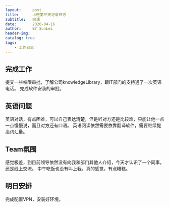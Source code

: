 ```yaml
---
layout:     post
title:      上班第三天记录日志
subtitle:   网课
date:       2020-04-16
author:     BY SunLei
header-img: 
catalog: true
tags:
    - 工作日志
---
```


## 完成工作

提交一些权限审批，了解公司knowledgeLibrary，跟IT部门的支持通了一次英语电话。
完成软件安装的审批。

## 英语问题

英语对话，有点困难，可以自己表达清楚，但是听对方还是比较难，只能让他一点一点慢慢说，而且对方还有口语。
英语阅读依然需要依靠翻译软件，需要继续提高词汇量。

## Team氛围

感觉极差，到目前领导依然没有向我和部门其他人介绍，今天才认识了一个同事，还是线上交流。
中午吃饭也没有叫上我，真的感觉，有点糟糕。

## 明日安排

完成配置VPN，安装好环境。
